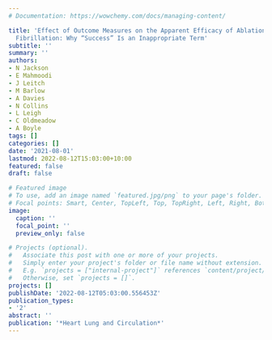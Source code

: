 ```yaml
---
# Documentation: https://wowchemy.com/docs/managing-content/

title: 'Effect of Outcome Measures on the Apparent Efficacy of Ablation for Atrial
  Fibrillation: Why “Success” Is an Inappropriate Term'
subtitle: ''
summary: ''
authors:
- N Jackson
- E Mahmoodi
- J Leitch
- M Barlow
- A Davies
- N Collins
- L Leigh
- C Oldmeadow
- A Boyle
tags: []
categories: []
date: '2021-08-01'
lastmod: 2022-08-12T15:03:00+10:00
featured: false
draft: false

# Featured image
# To use, add an image named `featured.jpg/png` to your page's folder.
# Focal points: Smart, Center, TopLeft, Top, TopRight, Left, Right, BottomLeft, Bottom, BottomRight.
image:
  caption: ''
  focal_point: ''
  preview_only: false

# Projects (optional).
#   Associate this post with one or more of your projects.
#   Simply enter your project's folder or file name without extension.
#   E.g. `projects = ["internal-project"]` references `content/project/deep-learning/index.md`.
#   Otherwise, set `projects = []`.
projects: []
publishDate: '2022-08-12T05:03:00.556453Z'
publication_types:
- '2'
abstract: ''
publication: '*Heart Lung and Circulation*'
---
```

